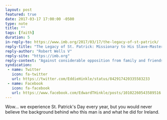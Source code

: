 ```yaml
---
layout: post
featured: true
date: 2017-03-17 17:00:00 -0500
type: note
title: ""
tags: [faith]
duration: 5
in-reply-to: https://www.imb.org/2017/03/17/the-legacy-of-st-patrick/
reply-title: "The Legacy of St. Patrick: Missionary to His Slave-Masters"
reply-author: "Robert Wells V"
reply-site: "https://imb.org"
reply-context: "Against considerable opposition from family and friends, Patrick left his newfound comforts and gave his life to the cause of gospel advancement among the Irish, who were known for idol worship. Enduring insults from unbelievers, slander from believers, imprisonment and discomfort, he held to his belief that Ireland needed Christ...After just a few decades, more than a thousand Irish would profess faith, by Patrick’s own reports."
syndication:
 - name: Twitter
   icon: fa-twitter
   url: https://twitter.com/EddieHinkle/status/842917420335583233
 - name: Facebook
   icon: fa-facebook
   url: https://www.facebook.com/EdwardTHinkle/posts/10102260543589516
---
```

Wow... we experience St. Patrick's Day every year, but you would never believe the background behind who this man is and what he did for Ireland.